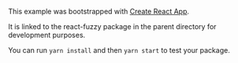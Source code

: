 This example was bootstrapped with [Create React App](https://github.com/facebook/create-react-app).

It is linked to the react-fuzzy package in the parent directory for development purposes.

You can run `yarn install` and then `yarn start` to test your package.
